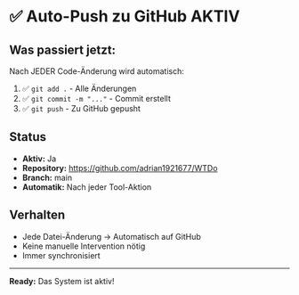 # ✅ Auto-Push zu GitHub AKTIV

## Was passiert jetzt:

Nach JEDER Code-Änderung wird automatisch:
1. ✅ `git add .` - Alle Änderungen
2. ✅ `git commit -m "..."` - Commit erstellt
3. ✅ `git push` - Zu GitHub gepusht

## Status

- **Aktiv:** Ja
- **Repository:** https://github.com/adrian1921677/WTDo
- **Branch:** main
- **Automatik:** Nach jeder Tool-Aktion

## Verhalten

- Jede Datei-Änderung → Automatisch auf GitHub
- Keine manuelle Intervention nötig
- Immer synchronisiert

---

**Ready:** Das System ist aktiv!


